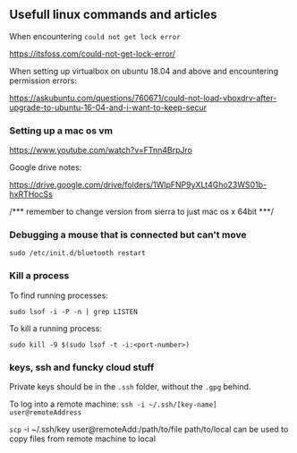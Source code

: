 ## Usefull linux commands and articles

When encountering `could not get lock error`

https://itsfoss.com/could-not-get-lock-error/

When setting up virtualbox on ubuntu 18.04 and above and encountering permission errors:

https://askubuntu.com/questions/760671/could-not-load-vboxdrv-after-upgrade-to-ubuntu-16-04-and-i-want-to-keep-secur

### Setting up a mac os vm 

https://www.youtube.com/watch?v=FTnn4BrpJro

Google drive notes:

https://drive.google.com/drive/folders/1WlpFNP9yXLt4Gho23WS01b-hxRTHocSs

/*** remember to change version from sierra to just mac os x 64bit ***/

### Debugging a mouse that is connected but can't move

`sudo /etc/init.d/bluetooth restart`

### Kill a process

To find running processes:

`sudo lsof -i -P -n | grep LISTEN`

To kill a running process:

`sudo kill -9 $(sudo lsof -t -i:<port-number>)`

### keys, ssh and funcky cloud stuff

Private keys should be in the `.ssh` folder, without the `.gpg` behind.

To log into a remote machine: `ssh -i ~/.ssh/[key-name] user@remoteAddress`

`scp` -i ~/.ssh/key user@remoteAdd:/path/to/file path/to/local can be used to copy files from remote machine to local

 
